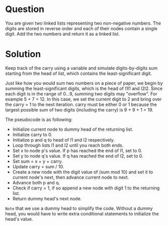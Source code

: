 Question
====
You are given two linked lists representing two non-negative numbers. The digits are stored in reverse order and each of their nodes contain a single digit. Add the two numbers and return it as a linked list.

Solution
=====
Keep track of the carry using a variable and simulate digits-by-digits sum starting from the head of list, which contains the least-significant digit.

Just like how you would sum two numbers on a piece of paper, we begin by summing the least-significant digits, which is the head of l1l1 and l2l2. Since each digit is in the range of 0...9, summing two digits may "overflow". For example 5 + 7 = 12. In this case, we set the current digit to 2 and bring over the carry = 1 to the next iteration. carry must be either 0 or 1 because the largest possible sum of two digits (including the carry) is 9 + 9 + 1 = 19.

The pseudocode is as following:

* Initialize current node to dummy head of the returning list.
* Initialize carry to 0.
* Initialize p and q to head of l1 and l2 respectively.
* Loop through lists l1 and l2 until you reach both ends.
* Set x to node p's value. If p has reached the end of l1, set to 0.
* Set y to node q's value. If q has reached the end of l2, set to 0.
* Set sum = x + y + carry.
* Update carry = sum / 10.
* Create a new node with the digit value of (sum mod 10) and set it to current node's next, then advance current node to next.
* Advance both p and q.
* Check if carry = 1, if so append a new node with digit 1 to the returning list.
* Return dummy head's next node.

`Note` that we use a dummy head to simplify the code. Without a dummy head, you would have to write extra conditional statements to initialize the head's value.